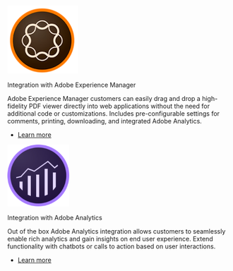 
<Carousel slots="image,heading, text, buttons" repeat="2"  theme="lightest" enableNavigation imageStyle="height:250px;width:250px;margin:auto !important;" className="vertical-padding" />

![Integration](../../images/adobe_exerience_manager_logo@2x.png)

Integration with Adobe Experience Manager

Adobe Experience Manager customers can easily drag and drop a high-fidelity PDF viewer directly into web applications without the need for additional code or customizations. Includes pre-configurable settings for comments, printing, downloading, and integrated Adobe Analytics.

* [Learn more](https://www.aemcomponents.dev/content/core-components-examples/library/page-authoring/pdf-viewer.html)


![Analytics](../../images/adobe-analytics@2x.png)

Integration with Adobe Analytics

Out of the box Adobe Analytics integration allows customers to seamlessly enable rich analytics and gain insights on end user experience. Extend functionality with chatbots or calls to action based on user interactions.


* [Learn more](https://medium.com/adobetech/pdf-analytics-get-insights-on-embedded-pdfs-on-your-website-44e6a314fb1f)